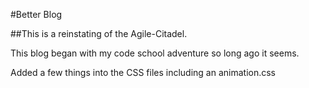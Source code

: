 #Better Blog

##This is a reinstating of the Agile-Citadel.

This blog began with my code school adventure so long ago it seems.  

Added a few things into the CSS files including an animation.css 